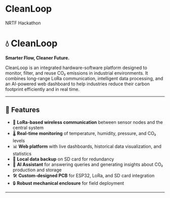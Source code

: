 # CleanLoop
NRTF Hackathon

# 💧 CleanLoop

**Smarter Flow, Cleaner Future.**

CleanLoop is an integrated hardware-software platform designed to monitor, filter, and reuse CO₂ emissions in industrial environments. It combines long-range LoRa communication, intelligent data processing, and an AI-powered web dashboard to help industries reduce their carbon footprint efficiently and in real time.

---

## 🚀 Features

- 🔗 **LoRa-based wireless communication** between sensor nodes and the central system
- 🌡️ **Real-time monitoring** of temperature, humidity, pressure, and CO₂ levels
- 📊 **Web platform** with live dashboards, historical data visualization, and statistics
- 💾 **Local data backup** on SD card for redundancy
- 🧠 **AI Assistant** for answering queries and generating insights about CO₂ production and storage
- 🛠️ **Custom-designed PCB** for ESP32, LoRa, and SD card integration
- 🔒 **Robust mechanical enclosure** for field deployment

---




